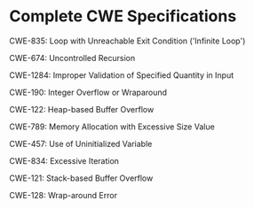 

# Complete CWE Specifications

CWE-835: Loop with Unreachable Exit Condition ('Infinite Loop')

CWE-674: Uncontrolled Recursion

CWE-1284: Improper Validation of Specified Quantity in Input

CWE-190: Integer Overflow or Wraparound

CWE-122: Heap-based Buffer Overflow

CWE-789: Memory Allocation with Excessive Size Value

CWE-457: Use of Uninitialized Variable

CWE-834: Excessive Iteration

CWE-121: Stack-based Buffer Overflow

CWE-128: Wrap-around Error